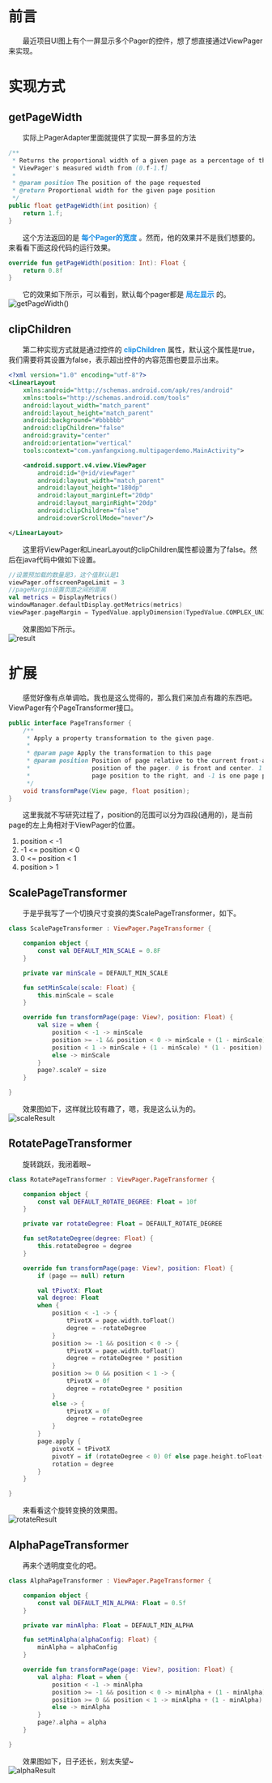 # 前言
　　最近项目UI图上有个一屏显示多个Pager的控件，想了想直接通过ViewPager来实现。
# 实现方式
## getPageWidth
　　实际上PagerAdapter里面就提供了实现一屏多显的方法
```java
/**
 * Returns the proportional width of a given page as a percentage of the
 * ViewPager's measured width from (0.f-1.f]
 *
 * @param position The position of the page requested
 * @return Proportional width for the given page position
 */
public float getPageWidth(int position) {
    return 1.f;
}
```
　　这个方法返回的是 **<font color="#1b8fe6">每个Pager的宽度</font>** 。然而，他的效果并不是我们想要的。来看看下面这段代码的运行效果。
```kotlin
override fun getPageWidth(position: Int): Float {
    return 0.8f
}
```
　　它的效果如下所示，可以看到，默认每个pager都是 **<font color="#1b8fe6">局左显示</font>** 的。<br />
![getPageWidth()](/images/getPageWidth.gif)
## clipChildren
　　第二种实现方式就是通过控件的 **<font color="#1b8fe6">clipChildren</font>** 属性，默认这个属性是true，我们需要将其设置为false，表示超出控件的内容范围也要显示出来。
```xml
<?xml version="1.0" encoding="utf-8"?>
<LinearLayout
    xmlns:android="http://schemas.android.com/apk/res/android"
    xmlns:tools="http://schemas.android.com/tools"
    android:layout_width="match_parent"
    android:layout_height="match_parent"
    android:background="#bbbbbb"
    android:clipChildren="false"
    android:gravity="center"
    android:orientation="vertical"
    tools:context="com.yanfangxiong.multipagerdemo.MainActivity">

    <android.support.v4.view.ViewPager
        android:id="@+id/viewPager"
        android:layout_width="match_parent"
        android:layout_height="180dp"
        android:layout_marginLeft="20dp"
        android:layout_marginRight="20dp"
        android:clipChildren="false"
        android:overScrollMode="never"/>

</LinearLayout>
```
　　这里将ViewPager和LinearLayout的clipChildren属性都设置为了false。然后在java代码中做如下设置。
```kotlin
//设置预加载的数量是3，这个值默认是1
viewPager.offscreenPageLimit = 3
//pageMargin设置页面之间的距离
val metrics = DisplayMetrics()
windowManager.defaultDisplay.getMetrics(metrics)
viewPager.pageMargin = TypedValue.applyDimension(TypedValue.COMPLEX_UNIT_DIP, 8f, metrics).toInt()
```
　　效果图如下所示。<br />
![result](/images/result.gif)
# 扩展
　　感觉好像有点单调哈。我也是这么觉得的，那么我们来加点有趣的东西吧。ViewPager有个PageTransformer接口。
```java
public interface PageTransformer {
    /**
     * Apply a property transformation to the given page.
     *
     * @param page Apply the transformation to this page
     * @param position Position of page relative to the current front-and-center
     *                 position of the pager. 0 is front and center. 1 is one full
     *                 page position to the right, and -1 is one page position to the left.
     */
    void transformPage(View page, float position);
}
```
　　这里我就不写研究过程了，position的范围可以分为四段(通用的)，是当前page的左上角相对于ViewPager的位置。
1. position < -1
2. -1 <= position < 0
3. 0 <= position < 1
4. position > 1
## ScalePageTransformer
　　于是乎我写了一个切换尺寸变换的类ScalePageTransformer，如下。
```kotlin
class ScalePageTransformer : ViewPager.PageTransformer {

    companion object {
        const val DEFAULT_MIN_SCALE = 0.8F
    }

    private var minScale = DEFAULT_MIN_SCALE

    fun setMinScale(scale: Float) {
        this.minScale = scale
    }

    override fun transformPage(page: View?, position: Float) {
        val size = when {
            position < -1 -> minScale
            position >= -1 && position < 0 -> minScale + (1 - minScale) * (1 + position)
            position < 1 -> minScale + (1 - minScale) * (1 - position)
            else -> minScale
        }
        page?.scaleY = size
    }

}
```
　　效果图如下，这样就比较有趣了，嗯，我是这么认为的。<br />
![scaleResult](/images/scaleResult.gif)
## RotatePageTransformer
　　旋转跳跃，我闭着眼~
```kotlin
class RotatePageTransformer : ViewPager.PageTransformer {

    companion object {
        const val DEFAULT_ROTATE_DEGREE: Float = 10f
    }

    private var rotateDegree: Float = DEFAULT_ROTATE_DEGREE

    fun setRotateDegree(degree: Float) {
        this.rotateDegree = degree
    }

    override fun transformPage(page: View?, position: Float) {
        if (page == null) return

        val tPivotX: Float
        val degree: Float
        when {
            position < -1 -> {
                tPivotX = page.width.toFloat()
                degree = -rotateDegree
            }
            position >= -1 && position < 0 -> {
                tPivotX = page.width.toFloat()
                degree = rotateDegree * position
            }
            position >= 0 && position < 1 -> {
                tPivotX = 0f
                degree = rotateDegree * position
            }
            else -> {
                tPivotX = 0f
                degree = rotateDegree
            }
        }
        page.apply {
            pivotX = tPivotX
            pivotY = if (rotateDegree < 0) 0f else page.height.toFloat()
            rotation = degree
        }
    }

}
```
　　来看看这个旋转变换的效果图。<br />
![rotateResult](/images/rotateResult.gif)
## AlphaPageTransformer
　　再来个透明度变化的吧。
```kotlin
class AlphaPageTransformer : ViewPager.PageTransformer {

    companion object {
        const val DEFAULT_MIN_ALPHA: Float = 0.5f
    }

    private var minAlpha: Float = DEFAULT_MIN_ALPHA

    fun setMinAlpha(alphaConfig: Float) {
        minAlpha = alphaConfig
    }

    override fun transformPage(page: View?, position: Float) {
        val alpha: Float = when {
            position < -1 -> minAlpha
            position >= -1 && position < 0 -> minAlpha + (1 - minAlpha) * (1 + position)
            position >= 0 && position < 1 -> minAlpha + (1 - minAlpha) * (1 - position)
            else -> minAlpha
        }
        page?.alpha = alpha
    }

}
```
　　效果图如下，日子还长，别太失望~<br />
![alphaResult](/images/alphaResult.gif)
